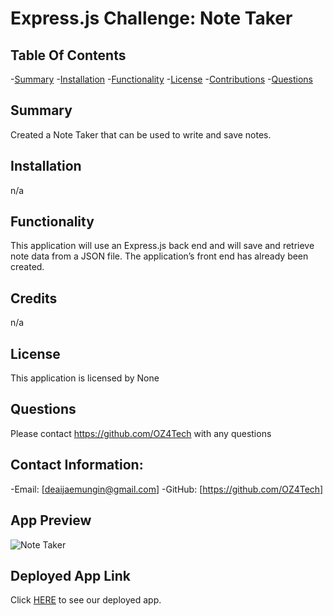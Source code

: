 # Express.js Challenge: Note Taker

  ## Table Of Contents
-[Summary](#summary)
-[Installation](#installation)
-[Functionality](#functionality)
-[License](#license)
-[Contributions](#contributions)
-[Questions](#questions)

## Summary
Created a Note Taker that can be used to write and save notes.


## Installation
n/a

## Functionality
This application will use an Express.js back end and will save and retrieve note data from a JSON file. The application’s front end has already been created. 

## Credits
n/a

## License
This application is licensed by None

## Questions
Please contact https://github.com/OZ4Tech with any questions

## Contact Information:
-Email: [deaijaemungin@gmail.com]
-GitHub: [https://github.com/OZ4Tech]

## App Preview

![Note Taker](https://user-images.githubusercontent.com/103383531/187008639-2962efca-feb7-4a37-8557-b9270ef578ee.gif)

## Deployed App Link

Click [HERE]() to see our deployed app.
